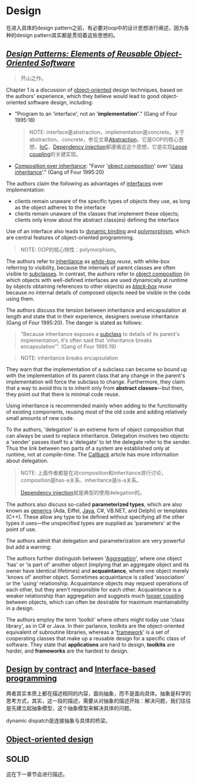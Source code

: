 # Design

在进入具体的design pattern之前，有必要对oop中的设计思想进行阐述，因为各种的design pattern其实都是贯彻着这些思想的。

## [***Design Patterns: Elements of Reusable Object-Oriented Software***](https://en.wikipedia.org/wiki/Design_Patterns)

> 开山之作。

Chapter 1 is a discussion of [object-oriented](https://en.wikipedia.org/wiki/Object-oriented) design techniques, based on the authors' experience, which they believe would lead to good object-oriented software design, including:

- "Program to an 'interface', not an '**implementation'**." (Gang of Four 1995:18)

  > NOTE: interface是abstraction，implementation是concrete。关于abstraction、concrete，参见文章[Abstraction](https://dengking.github.io/Post/Abstraction/Abstraction/)，它是OOP的核心思想，[IoC](https://en.wikipedia.org/wiki/Inversion_of_control)、[Dependency injection](https://en.wikipedia.org/wiki/Dependency_injection)都遵循这这个思想，它是实现[Loose coupling](https://en.wikipedia.org/wiki/Loose_coupling)的关键实现。

- [Composition over inheritance](https://en.wikipedia.org/wiki/Composition_over_inheritance): "Favor '[object composition](https://en.wikipedia.org/wiki/Object_composition)' over '[class inheritance](https://en.wikipedia.org/wiki/Inheritance_(computer_science))'." (Gang of Four 1995:20)



The authors claim the following as advantages of [interfaces](https://en.wikipedia.org/wiki/Interface_(computer_science)) over implementation:

- clients remain unaware of the specific types of objects they use, as long as the object adheres to the interface
- clients remain unaware of the classes that implement these objects; clients only know about the abstract class(es) defining the interface

Use of an interface also leads to [dynamic binding](https://en.wikipedia.org/wiki/Dynamic_dispatch) and [polymorphism](https://en.wikipedia.org/wiki/Polymorphism_in_object-oriented_programming), which are central features of object-oriented programming.

> NOTE: OOP的核心特性：polymorphism。

The authors refer to [inheritance](https://en.wikipedia.org/wiki/Inheritance_(object-oriented_programming)) as *[white-box](https://en.wikipedia.org/wiki/White_box_(software_engineering)) reuse*, with white-box referring to visibility, because the internals of parent classes are often visible to [subclasses](https://en.wikipedia.org/wiki/Subclass_(computer_science)). In contrast, the authors refer to [object composition](https://en.wikipedia.org/wiki/Object_composition) (in which objects with well-defined interfaces are used dynamically at runtime by objects obtaining references to other objects) as *[black-box](https://en.wikipedia.org/wiki/Black_box) reuse* because no internal details of composed objects need be visible in the code using them.

The authors discuss the tension between inheritance and encapsulation at length and state that in their experience, designers overuse inheritance (Gang of Four 1995:20). The danger is stated as follows:

> "Because inheritance exposes a [subclass](https://en.wikipedia.org/wiki/Subclass_(computer_science)) to details of its parent's implementation, it's often said that 'inheritance breaks encapsulation'". (Gang of Four 1995:19)

> NOTE: inheritance breaks encapsulation

They warn that the implementation of a subclass can become so bound up with the implementation of its parent class that any change in the parent's implementation will force the subclass to change. Furthermore, they claim that a way to avoid this is to inherit only from **abstract classes**—but then, they point out that there is minimal code reuse.

Using inheritance is recommended mainly when adding to the functionality of existing components, reusing most of the old code and adding relatively small amounts of new code.

To the authors, 'delegation' is an extreme form of object composition that can always be used to replace inheritance. Delegation involves two objects: a 'sender' passes itself to a 'delegate' to let the delegate refer to the sender. Thus the link between two parts of a system are established only at runtime, not at compile-time. The [Callback](https://en.wikipedia.org/wiki/Callback_(computer_science)) article has more information about delegation.

> NOTE: 上面作者都是在对composition和inheritance进行讨论，composition是has-a关系、inheritance是is-a关系。
>
> [Dependency injection](https://en.wikipedia.org/wiki/Dependency_injection)就是典型的使用delegation的。	





The authors also discuss so-called **parameterized types**, which are also known as [generics](https://en.wikipedia.org/wiki/Generic_programming) (Ada, Eiffel, [Java](https://en.wikipedia.org/wiki/Generics_in_Java), C#, VB.NET, and Delphi) or templates (C++). These allow any type to be defined without specifying all the other types it uses—the unspecified types are supplied as 'parameters' at the point of use.

The authors admit that delegation and parameterization are very powerful but add a warning:



The authors further distinguish between '[Aggregation](https://en.wikipedia.org/wiki/Object_composition#Aggregation)', where one object 'has' or 'is part of' another object (implying that an aggregate object and its owner have identical lifetimes) and **acquaintance**, where one object merely 'knows of' another object. Sometimes acquaintance is called 'association' or the 'using' relationship. Acquaintance objects may request operations of each other, but they aren't responsible for each other. Acquaintance is a weaker relationship than aggregation and suggests much [looser coupling](https://en.wikipedia.org/wiki/Loose_coupling) between objects, which can often be desirable for maximum maintainability in a design.

The authors employ the term 'toolkit' where others might today use 'class library', as in C# or Java. In their parlance, toolkits are the object-oriented equivalent of subroutine libraries, whereas a '[framework](https://en.wikipedia.org/wiki/Software_framework)' is a set of cooperating classes that make up a reusable design for a specific class of software. They state that **applications** are hard to design, **toolkits** are harder, and **frameworks** are the hardest to design.





## [Design by contract](https://en.wikipedia.org/wiki/Design_by_contract) and [Interface-based programming](https://en.wikipedia.org/wiki/Interface-based_programming)

两者其实本质上都在描述相同的内容，面向抽象，而不是面向具体。抽象是科学的思考方式，其实，这一段的描述，需要从对抽象的描述开始：解决问题，我们往往是先建立起抽象模型，这个抽象模型来解决具体的问题。

dynamic dispatch是连接抽象与具体的桥梁。

## [Object-oriented design](https://en.wikipedia.org/wiki/Object-oriented_design)



## SOLID

这在下一章节会进行描述。